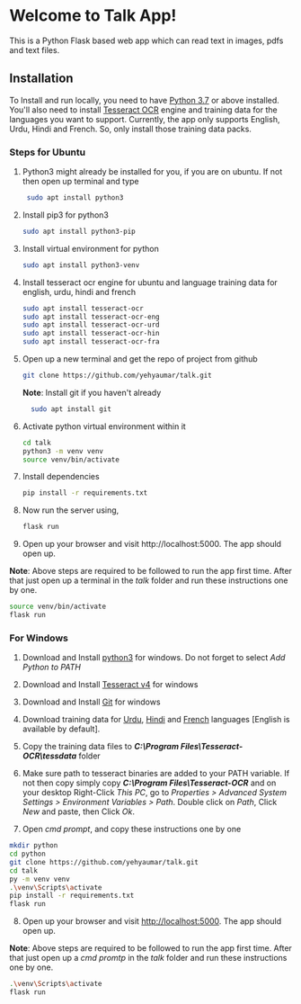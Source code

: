 
# Welcome to Talk App!

This is a Python Flask based web app which can read text in images, pdfs and text files.
## Installation
To Install and run locally, you need to have [Python 3.7](https://www.python.org/downloads/) or above installed. You'll also need to install [Tesseract OCR](https://tesseract-ocr.github.io/tessdoc/Home.html) engine and training data for the languages you want to support. Currently, the app only supports English, Urdu, Hindi and French. So, only install those training data packs.
 ### Steps for Ubuntu
1. Python3 might already be installed for you, if you are on ubuntu. If not then open up terminal and type
	``` bash
     sudo apt install python3
	```
2. Install pip3 for python3
	``` bash
    sudo apt install python3-pip
    ```
3. Install virtual environment for python
	``` bash
    sudo apt install python3-venv 
	```
4. Install tesseract ocr engine for ubuntu and language training data for english, urdu, hindi and french

	``` bash
    sudo apt install tesseract-ocr
    sudo apt install tesseract-ocr-eng
    sudo apt install tesseract-ocr-urd
	sudo apt install tesseract-ocr-hin
    sudo apt install tesseract-ocr-fra
	```
5. Open up a new terminal and get the repo of project from github
	``` bash
    git clone https://github.com/yehyaumar/talk.git
    ```
    **Note**: Install git if you haven't already
	``` bash
	  sudo apt install git
	```
6. Activate python virtual environment within it
	```bash
	cd talk
	python3 -m venv venv
	source venv/bin/activate
	```
7. Install dependencies
	```bash
	pip install -r requirements.txt
	```
8. Now run the server using,
	```bash
	flask run
	```
9. Open up your browser and visit http://localhost:5000. The app should open up.

**Note**: Above steps are required to be followed to run the app first time.
After that just open up a terminal in the *talk* folder and run these instructions one by one.
```bash
source venv/bin/activate
flask run
```

### For Windows
1. Download and Install [python3](https://www.python.org/ftp/python/3.8.3/python-3.8.3-amd64.exe) for windows. Do not forget to select *Add Python to PATH*

2. Download and Install [Tesseract v4](https://digi.bib.uni-mannheim.de/tesseract/tesseract-ocr-w64-setup-v4.1.0.20190314.exe) for windows
3. Download and Install [Git](https://github.com/git-for-windows/git/releases/download/v2.27.0.windows.1/Git-2.27.0-64-bit.exe) for windows
4. Download training data for [Urdu](https://github.com/tesseract-ocr/tessdata/raw/4.00/urd.traineddata), [Hindi](https://github.com/tesseract-ocr/tessdata/raw/4.00/hin.traineddata) and [French](https://github.com/tesseract-ocr/tessdata/raw/4.00/fra.traineddata) languages [English is available by default].
5. Copy the training data files to __*C:\Program Files\Tesseract-OCR\tessdata*__ folder
6. Make sure path to tesseract binaries are added to your PATH variable. 
	If not then copy simply copy  __*C:\Program Files\Tesseract-OCR*__ and on your desktop Right-Click *This PC*, go to *Properties > Advanced System Settings > Environment Variables > Path*. Double click on *Path*, Click *New* and paste, then Click *Ok*.
7. Open *cmd prompt*, and copy these instructions one by one
```bash
mkdir python
cd python
git clone https://github.com/yehyaumar/talk.git
cd talk
py -m venv venv
.\venv\Scripts\activate
pip install -r requirements.txt
flask run
```
8. Open up your browser and visit [http://localhost:5000](http://localhost:5000/). The app should open up.

**Note**: Above steps are required to be followed to run the app first time.
After that just open up a *cmd promtp* in the *talk* folder and run these instructions one by one.
```bash
.\venv\Scripts\activate
flask run
```
